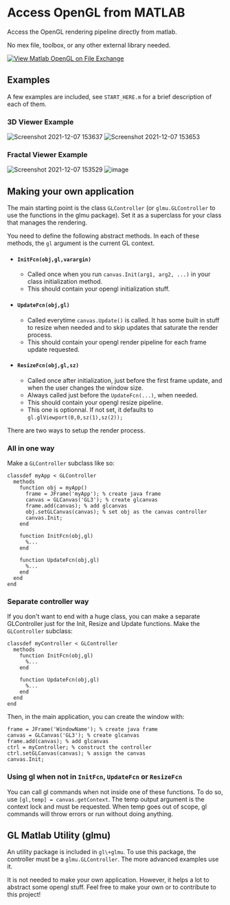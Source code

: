 # Access OpenGL from MATLAB
Access the OpenGL rendering pipeline directly from matlab.

No mex file, toolbox, or any other external library needed.

[![View Matlab OpenGL on File Exchange](https://www.mathworks.com/matlabcentral/images/matlab-file-exchange.svg)](https://www.mathworks.com/matlabcentral/fileexchange/102109-matlab-opengl)

## Examples
A few examples are included, see `START_HERE.m` for a brief description of each of them.

### 3D Viewer Example
![Screenshot 2021-12-07 153637](https://user-images.githubusercontent.com/93832337/145102562-3cc09f72-08ba-433b-9840-32b8796a1f32.png)
![Screenshot 2021-12-07 153653](https://user-images.githubusercontent.com/93832337/145102580-b2fb868e-75fd-4325-886f-e94005ad60fd.png)

### Fractal Viewer Example
![Screenshot 2021-12-07 153529](https://user-images.githubusercontent.com/93832337/145102619-61f6f0d7-7512-41e2-8618-511df79a91d8.png)
![image](https://github.com/fr0nkk/matogl/assets/93832337/4a62d6c8-8f4a-41c4-962b-7ceadd749cf0)


## Making your own application
The main starting point is the class `GLController` (or `glmu.GLController` to use the functions in the glmu package). Set it as a superclass for your class that manages the rendering.

You need to define the following abstract methods. In each of these methods, the `gl` argument is the current GL context.
- #### `InitFcn(obj,gl,varargin)`
  - Called once when you run `canvas.Init(arg1, arg2, ...)` in your class initialization method.
  - This should contain your opengl initialization stuff.

- #### `UpdateFcn(obj,gl)`
  - Called everytime `canvas.Update()` is called. It has some built in stuff to resize when needed and to skip updates that saturate the render process.
  - This should contain your opengl render pipeline for each frame update requested.

- #### `ResizeFcn(obj,gl,sz)`
  - Called once after initialization, just before the first frame update, and when the user changes the window size.
  - Always called just before the `UpdateFcn(...)`, when needed.
  - This should contain your opengl resize pipeline.
  - This one is optionnal. If not set, it defaults to `gl.glViewport(0,0,sz(1),sz(2));`

There are two ways to setup the render process.
### All in one way
Make a `GLController` subclass like so:
```
classdef myApp < GLController
  methods
    function obj = myApp()
      frame = JFrame('myApp'); % create java frame
      canvas = GLCanvas('GL3'); % create glcanvas
      frame.add(canvas); % add glcanvas
      obj.setGLCanvas(canvas); % set obj as the canvas controller
      canvas.Init;
    end
    
    function InitFcn(obj,gl)
      %...
    end
    
    function UpdateFcn(obj,gl)
      %...
    end
  end
end
```
### Separate controller way
If you don't want to end with a huge class, you can make a separate GLController just for the Init, Resize and Update functions.
Make the `GLController` subclass:
```
classdef myController < GLController
  methods
    function InitFcn(obj,gl)
      %...
    end
    
    function UpdateFcn(obj,gl)
      %...
    end
  end
end
```
Then, in the main application, you can create the window with:
```
frame = JFrame('WindowName'); % create java frame
canvas = GLCanvas('GL3'); % create glcanvas
frame.add(canvas); % add glcanvas
ctrl = myController; % construct the controller
ctrl.setGLCanvas(canvas); % assign the canvas
canvas.Init;
```

### Using gl when not in `InitFcn`, `UpdateFcn` or `ResizeFcn`
You can call gl commands when not inside one of these functions. To do so, use `[gl,temp] = canvas.getContext`. The temp output argument is the context lock and must be requested. When temp goes out of scope, gl commands will throw errors or run without doing anything.

## GL Matlab Utility (glmu)
An utility package is included in `gl\+glmu`. To use this package, the controller must be a `glmu.GLController`. The more advanced examples use it.

It is not needed to make your own application. However, it helps a lot to abstract some opengl stuff. Feel free to make your own or to contribute to this project!
